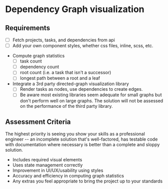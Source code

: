 # Dependency Graph visualization

## Requirements

- [ ] Fetch projects, tasks, and dependencies from api
- [ ] Add your own component styles, whether css files, inline, scss, etc.

- Compute graph statistics
  - [ ] task count
  - [ ] dependency count
  - [ ] root count (i.e. a task that isn't a successor)
  - [ ] longest path between a root and a leaf
- Integrate a 3rd party directed-graph visualization library
  - [ ] Render tasks as nodes, use dependencies to create edges.
  - [ ] Be aware most existing libraries seem adequate for small graphs
    but don't perform well on large graphs. The solution will not
    be assessed on the performance of the third party library.

## Assessment Criteria

The highest priority is seeing you show your skills as a professional
engineer -- an incomplete solution that's well-factored, has testable code
with documentation where necessary is better than a complete and sloppy solution.

- Includes required visual elements
- Uses state management correctly
- Improvement in UI/UX/usability using styles
- Accuracy and efficiency in computing graph statistics
- Any extras you feel appropriate to bring the project up to your standards

